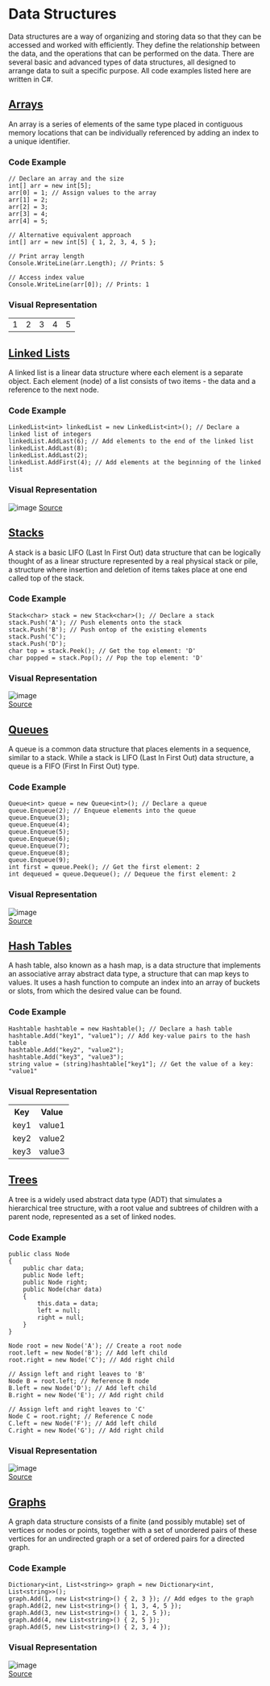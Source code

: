 # Data Structures
Data structures are a way of organizing and storing data so that they can be accessed and worked with efficiently. 
They define the relationship between the data, and the operations that can be performed on the data. 
There are several basic and advanced types of data structures, all designed to arrange data to suit a specific purpose. 
All code examples listed here are written in C#.



## [Arrays](https://learn.microsoft.com/en-us/dotnet/api/system.array?view=net-8.0)
An array is a series of elements of the same type placed in contiguous memory locations that can be individually referenced by adding an index to a unique identifier.

### Code Example
```
// Declare an array and the size
int[] arr = new int[5]; 
arr[0] = 1; // Assign values to the array  
arr[1] = 2;  
arr[2] = 3;  
arr[3] = 4;  
arr[4] = 5;

// Alternative equivalent approach
int[] arr = new int[5] { 1, 2, 3, 4, 5 };

// Print array length
Console.WriteLine(arr.Length); // Prints: 5

// Access index value
Console.WriteLine(arr[0]); // Prints: 1
```

### Visual Representation
<table>
    <tr>
        <td>1</td>
        <td>2</td>
        <td>3</td>
        <td>4</td>
        <td>5</td>
    </tr>
</table>



## [Linked Lists](https://learn.microsoft.com/en-us/dotnet/api/system.collections.generic.linkedlist-1?view=net-8.0)
A linked list is a linear data structure where each element is a separate object. Each element (node) of a list consists of two items - the data and a reference to the next node.

### Code Example
```
LinkedList<int> linkedList = new LinkedList<int>(); // Declare a linked list of integers
linkedList.AddLast(6); // Add elements to the end of the linked list
linkedList.AddLast(8);
linkedList.AddLast(2);
linkedList.AddFirst(4); // Add elements at the beginning of the linked list
```

### Visual Representation
![image](https://github.com/XxDaShTixX/Software-Engineering-Interview-Essentials/assets/11358087/bb086a19-7cad-4729-bcff-8e0c5b1c821f)
[Source](https://medium.com/@verdi/working-with-singly-linked-list-928c61ff841e)



## [Stacks](https://learn.microsoft.com/en-us/dotnet/api/system.collections.stack?view=net-8.0)
A stack is a basic LIFO (Last In First Out) data structure that can be logically thought of as a linear structure represented by a real physical stack or pile, a structure where insertion and deletion of items takes place at one end called top of the stack.

### Code Example
```
Stack<char> stack = new Stack<char>(); // Declare a stack
stack.Push('A'); // Push elements onto the stack
stack.Push('B'); // Push ontop of the existing elements
stack.Push('C');
stack.Push('D');
char top = stack.Peek(); // Get the top element: 'D'
char popped = stack.Pop(); // Pop the top element: 'D'
```

### Visual Representation
![image](https://github.com/XxDaShTixX/Software-Engineering-Interview-Essentials/assets/11358087/9fcf9cc9-9c52-4bd1-83aa-930f300d0c0a)  
[Source](https://www.geeksforgeeks.org/how-to-create-a-stack-visualizer-using-html-css-javascript/)



## [Queues](https://learn.microsoft.com/en-us/dotnet/api/system.collections.queue?view=net-8.0)
A queue is a common data structure that places elements in a sequence, similar to a stack. While a stack is LIFO (Last In First Out) data structure, a queue is a FIFO (First In First Out) type.

### Code Example
```
Queue<int> queue = new Queue<int>(); // Declare a queue
queue.Enqueue(2); // Enqueue elements into the queue
queue.Enqueue(3);
queue.Enqueue(4);
queue.Enqueue(5);
queue.Enqueue(6);
queue.Enqueue(7);
queue.Enqueue(8);
queue.Enqueue(9);
int first = queue.Peek(); // Get the first element: 2
int dequeued = queue.Dequeue(); // Dequeue the first element: 2
```

### Visual Representation
![image](https://github.com/XxDaShTixX/Software-Engineering-Interview-Essentials/assets/11358087/bcd2cac9-40de-4888-991c-f3f667011561)  
[Source](https://www.geeksforgeeks.org/difference-between-queue-and-deque-queue-vs-deque/)



## [Hash Tables](https://learn.microsoft.com/en-us/dotnet/api/system.collections.hashtable?view=net-8.0)
A hash table, also known as a hash map, is a data structure that implements an associative array abstract data type, a structure that can map keys to values. 
It uses a hash function to compute an index into an array of buckets or slots, from which the desired value can be found.

### Code Example
```
Hashtable hashtable = new Hashtable(); // Declare a hash table
hashtable.Add("key1", "value1"); // Add key-value pairs to the hash table
hashtable.Add("key2", "value2");
hashtable.Add("key3", "value3");
string value = (string)hashtable["key1"]; // Get the value of a key: "value1"
```

### Visual Representation
<table>
    <tr>
        <th>Key</th>
        <th>Value</th>
    </tr>
    <tr>
        <td>key1</td>
        <td>value1</td>
    </tr>
    <tr>
        <td>key2</td>
        <td>value2</td>
    </tr>
    <tr>
        <td>key3</td>
        <td>value3</td>
    </tr>
</table>



## [Trees](https://www.c-sharpcorner.com/article/tree-data-structure/)
A tree is a widely used abstract data type (ADT) that simulates a hierarchical tree structure, with a root value and subtrees of children with a parent node, represented as a set of linked nodes.

### Code Example
```
public class Node
{
    public char data;
    public Node left;
    public Node right;
    public Node(char data)
    {
        this.data = data;
        left = null;
        right = null;
    }
}

Node root = new Node('A'); // Create a root node
root.left = new Node('B'); // Add left child
root.right = new Node('C'); // Add right child

// Assign left and right leaves to 'B'
Node B = root.left; // Reference B node
B.left = new Node('D'); // Add left child
B.right = new Node('E'); // Add right child

// Assign left and right leaves to 'C'
Node C = root.right; // Reference C node
C.left = new Node('F'); // Add left child
C.right = new Node('G'); // Add right child
```

### Visual Representation
![image](https://github.com/XxDaShTixX/Software-Engineering-Interview-Essentials/assets/11358087/4766f215-a985-47e0-9a7d-ecac5882ed6e)  
[Source](https://pcphunt.blogspot.com/2014/11/trees-in-c.html)



## [Graphs](https://learn.microsoft.com/en-us/dotnet/api/system.collections.generic.dictionary-2?view=net-8.0)
A graph data structure consists of a finite (and possibly mutable) set of vertices or nodes or points, together with a set of unordered pairs of these vertices for an undirected graph or a set of ordered pairs for a directed graph.

### Code Example
```
Dictionary<int, List<string>> graph = new Dictionary<int, List<string>>();
graph.Add(1, new List<string>() { 2, 3 }); // Add edges to the graph
graph.Add(2, new List<string>() { 1, 3, 4, 5 });
graph.Add(3, new List<string>() { 1, 2, 5 });
graph.Add(4, new List<string>() { 2, 5 });
graph.Add(5, new List<string>() { 2, 3, 4 });
```

### Visual Representation
![image](https://github.com/XxDaShTixX/Software-Engineering-Interview-Essentials/assets/11358087/7156c2a9-b656-446d-b114-0f0c6ec9c629)  
[Source](https://learnloner.com/data-structures/graph-data-structure/)
